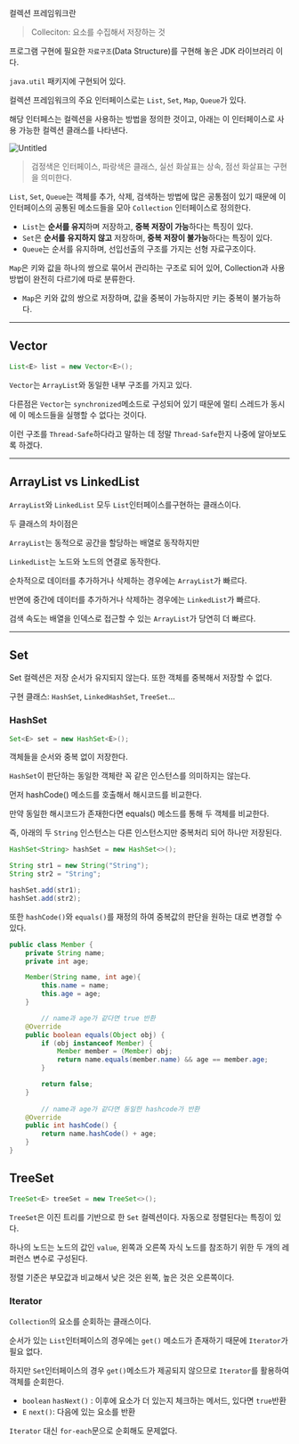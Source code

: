 컬렉션 프레임워크란

> Colleciton: 요소를 수집해서 저장하는 것
>

프로그램 구현에 필요한 `자료구조`(Data Structure)를 구현해 놓은 JDK 라이브러리 이다.

`java.util` 패키지에 구현되어 있다.

컬렉션 프레임워크의 주요 인터페이스로는 `List`, `Set`, `Map`, `Queue`가 있다.

해당 인터페스는 컬렉션을 사용하는 방법을 정의한 것이고, 아래는 이 인터페이스로 사용 가능한 컬렉션 클래스를 나타낸다.

![Untitled](https://s3-us-west-2.amazonaws.com/secure.notion-static.com/fb1d9e27-4895-4035-b643-a7b12c4c7844/Untitled.png)

> 검정색은 인터페이스, 파랑색은 클래스, 실선 화살표는 상속, 점선 화살표는 구현을 의미한다.
>

`List`, `Set`, `Queue`는 객체를 추가, 삭제, 검색하는 방법에 많은 공통점이 있기 때문에 이 인터페이스의 공통된 메소드들을 모아 `Collection` 인터페이스로 정의한다.

- `List`는 **순서를 유지**하며 저장하고, **중복 저장이 가능**하다는 특징이 있다.
- `Set`은 **순서를 유지하지 않고** 저장하며, **중복 저장이 불가능**하다는 특징이 있다.
- `Queue`는 순서를 유지하며, 선입선출의 구조를 가지는 선형 자료구조이다.

`Map`은 키와 값을 하나의 쌍으로 묶어서 관리하는 구조로 되어 있어, Collection과 사용 방법이 완전히 다르기에 따로 분류한다.

- `Map`은 키와 값의 쌍으로 저장하며, 값을 중복이 가능하지만 키는 중복이 불가능하다.

---

## Vector

```java
List<E> list = new Vector<E>();
```

`Vector`는 `ArrayList`와 동일한 내부 구조를 가지고 있다.

다른점은 `Vector`는 `synchronized`메소드로 구성되어 있기 때문에 멀티 스레드가 동시에 이 메소드들을 실행할 수 없다는 것이다.

이런 구조를 `Thread-Safe`하다라고 말하는 데 정말 `Thread-Safe`한지 나중에 알아보도록 하겠다.

---

## ArrayList vs LinkedList

`ArrayList`와 `LinkedList` 모두 `List`인터페이스를구현하는 클래스이다.

두 클래스의 차이점은

`ArrayList`는 동적으로 공간을 할당하는 배열로 동작하지만

`LinkedList`는 노드와 노드의 연결로 동작한다.

순차적으로 데이터를 추가하거나 삭제하는 경우에는 `ArrayList`가 빠르다.

반면에 중간에 데이터를 추가하거나 삭제하는 경우에는 `LinkedList`가 빠르다.

검색 속도는 배열을 인덱스로 접근할 수 있는 `ArrayList`가 당연히 더 빠르다.

---

## Set

Set 컬렉션은 저장 순서가 유지되지 않는다. 또한 객체를 중복해서 저장할 수 없다.

구현 클래스: `HashSet`, `LinkedHashSet`, `TreeSet`...

### HashSet

```java
Set<E> set = new HashSet<E>();
```

객체들을 순서와 중복 없이 저장한다.

`HashSet`이 판단하는 동일한 객체란 꼭 같은 인스턴스를 의미하지는 않는다.

먼저 hashCode() 메소드를 호출해서 해시코드를 비교한다.

만약 동일한 해시코드가 존재한다면 equals() 메소드를 통해 두 객체를 비교한다.

즉, 아래의 두 `String` 인스턴스는 다른 인스턴스지만 중복처리 되어 하나만 저장된다.

```java
HashSet<String> hashSet = new HashSet<>();

String str1 = new String("String");
String str2 = "String";

hashSet.add(str1);
hashSet.add(str2);
```

또한 `hashCode()`와 `equals()`를 재정의 하여 중복값의 판단을 원하는 대로 변경할 수 있다.

```java
public class Member {
    private String name;
    private int age;

    Member(String name, int age){
        this.name = name;
        this.age = age;
    }

		// name과 age가 같다면 true 반환
    @Override
    public boolean equals(Object obj) {
        if (obj instanceof Member) {
            Member member = (Member) obj;
            return name.equals(member.name) && age == member.age;
        }

        return false;
    }
		
		// name과 age가 같다면 동일한 hashcode가 반환
    @Override
    public int hashCode() {
        return name.hashCode() + age;
    }
}
```

## TreeSet

```java
TreeSet<E> treeSet = new TreeSet<>();
```

`TreeSet`은 이진 트리를 기반으로 한 `Set` 컬렉션이다. 자동으로 정렬된다는 특징이 있다.

하나의 노드는 노드의 값인 `value`, 왼쪽과 오른쪽 자식 노드를 참조하기 위한 두 개의 레퍼런스 변수로 구성된다.

정렬 기준은 부모값과 비교해서 낮은 것은 왼쪽, 높은 것은 오른쪽이다.

### Iterator

`Collection`의 요소를 순회하는 클래스이다.

순서가 있는 `List`인터페이스의 경우에는 `get()` 메소드가 존재하기 때문에 `Iterator`가 필요 없다.

하지만 `Set`인터페이스의 경우 `get()`메소드가 제공되지 않으므로 `Iterator`를 활용하여 객체를 순회한다.

- `boolean` `hasNext()` : 이후에 요소가 더 있는지 체크하는 메서드, 있다면 `true`반환
- `E` `next()`:  다음에 있는 요소를 반환

`Iterator` 대신 `for-each`문으로 순회해도 문제없다.